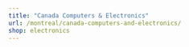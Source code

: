 ```yaml
---
title: "Canada Computers & Electronics"
url: /montreal/canada-computers-and-electronics/
shop: electronics
---
```

